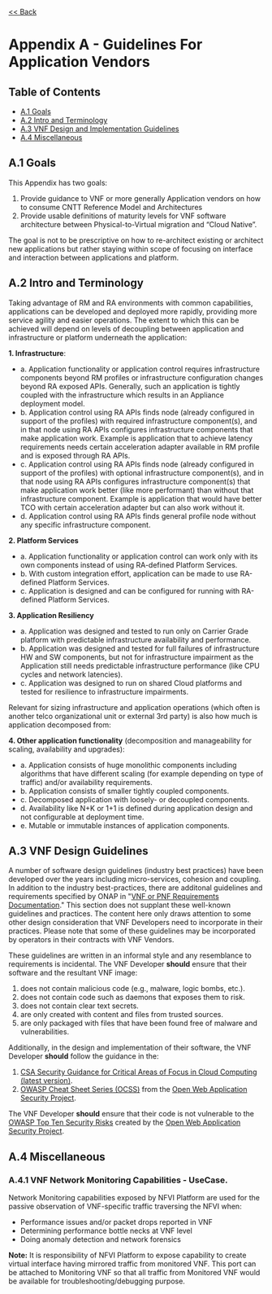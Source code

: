 [<< Back](../../ref_model)
# Appendix A - Guidelines For Application Vendors

## Table of Contents
* [A.1 Goals](#A.1)
* [A.2 Intro and Terminology](#A.2)
* [A.3 VNF Design and Implementation Guidelines](#A.3)
* [A.4 Miscellaneous](#A.4)

<a name="A.1"></a>
## A.1 Goals
This Appendix has two goals:
1. Provide guidance to VNF or more generally Application vendors on how to consume CNTT Reference Model and Architectures
2. Provide usable definitions of maturity levels for VNF software architecture between Physical-to-Virtual migration and “Cloud Native”.

The goal is not to be prescriptive on how to re-architect existing or architect new applications but rather staying within scope of focusing on interface and interaction between applications and platform.

<a name="A.2"></a>
## A.2 Intro and Terminology

Taking advantage of RM and RA environments with common capabilities, applications can be developed and deployed more rapidly, providing more service agility and easier operations. The extent to which this can be achieved will depend on levels of decoupling between application and infrastructure or platform underneath the application:

**1. Infrastructure**:
- a. Application functionality or application control requires infrastructure components beyond RM profiles or infrastructure configuration changes beyond RA exposed APIs. Generally, such an application is tightly coupled with the infrastructure which results in an Appliance deployment model.
- b. Application control using RA APIs finds node (already configured in support of the profiles) with required infrastructure component(s), and in that node using RA APIs configures infrastructure components that make application work. Example is application that to achieve latency requirements needs certain acceleration adapter available in RM profile and is exposed through RA APIs.
- c. Application control using RA APIs finds node (already configured in support of the profiles) with optional infrastructure component(s), and in that node using RA APIs configures infrastructure component(s) that make application work better (like more performant) than without that infrastructure component. Example is application that would have better TCO with certain acceleration adapter but can also work without it.
- d. Application control using RA APIs finds general profile node without any specific infrastructure component.

**2. Platform Services**
- a. Application functionality or application control can work only with its own components instead of using RA-defined Platform Services.
- b. With custom integration effort, application can be made to use RA-defined Platform Services.
- c. Application is designed and can be configured for running with RA-defined Platform Services.

**3. Application Resiliency**
- a. Application was designed and tested to run only on Carrier Grade platform with predictable infrastructure availability and performance.
- b. Application was designed and tested for full failures of infrastructure HW and SW components, but not for infrastructure impairment as the Application still needs predictable infrastructure performance (like CPU cycles and network latencies).
- c. Application was designed to run on shared Cloud platforms and tested for resilience to infrastructure impairments.

Relevant for sizing infrastructure and application operations (which often is another telco organizational unit or external 3rd party) is also how much is application decomposed from:

**4. Other application functionality** (decomposition and manageability for scaling, availability and upgrades):
- a. Application consists of huge monolithic components including algorithms that have different scaling (for example depending on type of traffic) and/or availability requirements.
- b. Application consists of smaller tightly coupled components.
- c. Decomposed application with loosely- or decoupled components.
- d. Availability like N+K or 1+1 is defined during application design and not configurable at deployment time.
- e. Mutable or immutable instances of application components.




<a name="A.3"></a>
## A.3 VNF Design Guidelines
A number of software design guidelines (industry best practices) have been developed over the years including micro-services, cohesion and coupling. In addition to the industry best-practices, there are additonal guidelines and requirements specified by  ONAP in "[VNF or PNF Requirements Documentation](https://onap.readthedocs.io/en/latest/submodules/vnfrqts/requirements.git/docs/index.html)." This section does not supplant these well-known guidelines and practices. The content here only draws attention to some other design consideration that VNF Developers need to incorporate in their practices. Please note that some of these guidelines may be incorporated by operators in their contracts with VNF Vendors.


These guidelines are written in an informal style and any resemblance to requirements is incidental. The VNF Developer **should** ensure that their software and the resultant VNF image:
1. does not contain malicious code (e.g., malware, logic bombs, etc.).
1. does not contain code such as daemons that exposes them to risk.
1. does not contain clear text secrets.
1. are only created with content and files from trusted sources.
1. are only packaged with files that have been found free of malware and vulnerabilities.

Additionally, in the design and implementation of their software, the VNF Developer **should** follow the guidance in the:
1. [CSA Security Guidance for Critical Areas of Focus in Cloud Computing (latest version)](https://cloudsecurityalliance.org).
1. [OWASP Cheat Sheet Series (OCSS)](https://github.com/OWASP/CheatSheetSeries) from the [Open Web Application Security Project](https://www.owasp.org).

The VNF Developer **should** ensure that their code is not vulnerable to the [OWASP Top Ten Security Risks](https://owasp.org/www-project-top-ten/) created by the [Open Web Application Security Project](https://www.owasp.org).


<a name="A.4"></a>
## A.4 Miscellaneous
### A.4.1 VNF Network Monitoring Capabilities - UseCase.
Network Monitoring capabilities exposed by NFVI Platform are used for the passive observation of VNF-specific traffic traversing the NFVI when:
* Performance issues and/or packet drops reported in VNF
* Determining performance bottle necks at VNF level
* Doing anomaly detection and network forensics

**Note:** It is responsibility of NFVI Platform to expose capability to create virtual interface having mirrored traffic from monitored VNF. This port can be attached to Monitoring VNF so that all traffic from Monitored VNF would be available for troubleshooting/debugging purpose.
